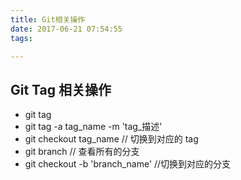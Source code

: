 ```yaml
---
title: Git相关操作
date: 2017-06-21 07:54:55
tags:

---
```


## Git Tag 相关操作

- git tag
- git tag -a tag_name -m 'tag_描述'  
- git checkout tag_name // 切换到对应的 tag
- git branch // 查看所有的分支
- git checkout -b 'branch_name' //切换到对应的分支

